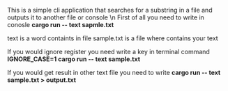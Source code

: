 This is a simple cli application that searches for a substring in a file and outputs it to another file or console \n
First of all you need to write in conosle 
****cargo run -- text sapmle.txt****

text is a word containts in file 
sample.txt is a file where contains your text

If you would ignore register you need write a key in terminal command
****IGNORE_CASE=1 cargo run -- text sample.txt****

If you would get result in other text file you need to write
****cargo run -- text sample.txt > output.txt****
